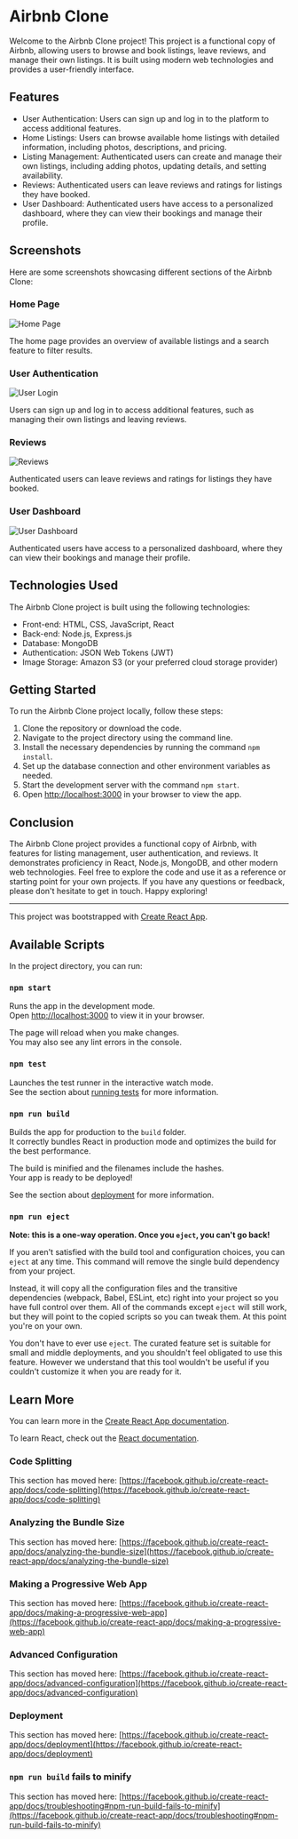 # Airbnb Clone

Welcome to the Airbnb Clone project! This project is a functional copy of Airbnb, allowing users to browse and book listings, leave reviews, and manage their own listings. It is built using modern web technologies and provides a user-friendly interface.

## Features

- User Authentication: Users can sign up and log in to the platform to access additional features.
- Home Listings: Users can browse available home listings with detailed information, including photos, descriptions, and pricing.
- Listing Management: Authenticated users can create and manage their own listings, including adding photos, updating details, and setting availability.
- Reviews: Authenticated users can leave reviews and ratings for listings they have booked.
- User Dashboard: Authenticated users have access to a personalized dashboard, where they can view their bookings and manage their profile.

## Screenshots

Here are some screenshots showcasing different sections of the Airbnb Clone:

### Home Page

![Home Page](https://github.com/tommypurcell/airbnb-copy-react/raw/master/public/images/home.png)

The home page provides an overview of available listings and a search feature to filter results.

### User Authentication

![User Login](https://github.com/tommypurcell/airbnb-copy-react/raw/master/public/images/login.png)

Users can sign up and log in to access additional features, such as managing their own listings and leaving reviews.

### Reviews

![Reviews](https://github.com/tommypurcell/airbnb-copy-react/raw/master/public/images/reviews1.png)

Authenticated users can leave reviews and ratings for listings they have booked.

### User Dashboard

![User Dashboard](./public/images/dashboard.png)

Authenticated users have access to a personalized dashboard, where they can view their bookings and manage their profile.

## Technologies Used

The Airbnb Clone project is built using the following technologies:

- Front-end: HTML, CSS, JavaScript, React
- Back-end: Node.js, Express.js
- Database: MongoDB
- Authentication: JSON Web Tokens (JWT)
- Image Storage: Amazon S3 (or your preferred cloud storage provider)

## Getting Started

To run the Airbnb Clone project locally, follow these steps:

1. Clone the repository or download the code.
2. Navigate to the project directory using the command line.
3. Install the necessary dependencies by running the command `npm install`.
4. Set up the database connection and other environment variables as needed.
5. Start the development server with the command `npm start`.
6. Open [http://localhost:3000](http://localhost:3000) in your browser to view the app.

## Conclusion

The Airbnb Clone project provides a functional copy of Airbnb, with features for listing management, user authentication, and reviews. It demonstrates proficiency in React, Node.js, MongoDB, and other modern web technologies. Feel free to explore the code and use it as a reference or starting point for your own projects. If you have any questions or feedback, please don't hesitate to get in touch. Happy exploring!

---

This project was bootstrapped with [Create React App](https://github.com/facebook/create-react-app).

## Available Scripts

In the project directory, you can run:

### `npm start`

Runs the app in the development mode.\
Open [http://localhost:3000](http://localhost:3000) to view it in your browser.

The page will reload when you make changes.\
You may also see any lint errors in the console.

### `npm test`

Launches the test runner in the interactive watch mode.\
See the section about [running tests](https://facebook.github.io/create-react-app/docs/running-tests) for more information.

### `npm run build`

Builds the app for production to the `build` folder.\
It correctly bundles React in production mode and optimizes the build for the best performance.

The build is minified and the filenames include the hashes.\
Your app is ready to be deployed!

See the section about [deployment](https://facebook.github.io/create-react-app/docs/deployment) for more information.

### `npm run eject`

**Note: this is a one-way operation. Once you `eject`, you can't go back!**

If you aren't satisfied with the build tool and configuration choices, you can `eject` at any time. This command will remove the single build dependency from your project.

Instead, it will copy all the configuration files and the transitive dependencies (webpack, Babel, ESLint, etc) right into your project so you have full control over them. All of the commands except `eject` will still work, but they will point to the copied scripts so you can tweak them. At this point you're on your own.

You don't have to ever use `eject`. The curated feature set is suitable for small and middle deployments, and you shouldn't feel obligated to use this feature. However we understand that this tool wouldn't be useful if you couldn't customize it when you are ready for it.

## Learn More

You can learn more in the [Create React App documentation](https://facebook.github.io/create-react-app/docs/getting-started).

To learn React, check out the [React documentation](https://reactjs.org/).

### Code Splitting

This section has moved here: [https://facebook.github.io/create-react-app/docs/code-splitting](https://facebook.github.io/create-react-app/docs/code-splitting)

### Analyzing the Bundle Size

This section has moved here: [https://facebook.github.io/create-react-app/docs/analyzing-the-bundle-size](https://facebook.github.io/create-react-app/docs/analyzing-the-bundle-size)

### Making a Progressive Web App

This section has moved here: [https://facebook.github.io/create-react-app/docs/making-a-progressive-web-app](https://facebook.github.io/create-react-app/docs/making-a-progressive-web-app)

### Advanced Configuration

This section has moved here: [https://facebook.github.io/create-react-app/docs/advanced-configuration](https://facebook.github.io/create-react-app/docs/advanced-configuration)

### Deployment

This section has moved here: [https://facebook.github.io/create-react-app/docs/deployment](https://facebook.github.io/create-react-app/docs/deployment)

### `npm run build` fails to minify

This section has moved here: [https://facebook.github.io/create-react-app/docs/troubleshooting#npm-run-build-fails-to-minify](https://facebook.github.io/create-react-app/docs/troubleshooting#npm-run-build-fails-to-minify)
